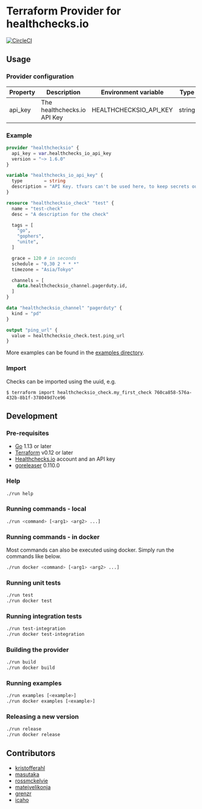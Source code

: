 # Terraform Provider for healthchecks.io

[![CircleCI](https://circleci.com/gh/kristofferahl/terraform-provider-healthchecksio/tree/master.svg?style=svg)](https://circleci.com/gh/kristofferahl/terraform-provider-healthchecksio/tree/master)

## Usage

### Provider configuration

| Property | Description                 | Environment variable   | Type   | Required |
|----------|-----------------------------|------------------------|--------|----------|
| api_key  | The healthchecks.io API Key | HEALTHCHECKSIO_API_KEY | string | true     |


### Example

```terraform
provider "healthchecksio" {
  api_key = var.healthchecks_io_api_key
  version = "~> 1.6.0"
}

variable "healthchecks_io_api_key" {
  type        = string
  description = "API Key. tfvars can't be used here, to keep secrets out of code first set environment TF_VAR_healthchecks_io_api_key"
}

resource "healthchecksio_check" "test" {
  name = "test-check"
  desc = "A description for the check"

  tags = [
    "go",
    "gophers",
    "unite",
  ]

  grace = 120 # in seconds
  schedule = "0,30 2 * * *"
  timezone = "Asia/Tokyo"

  channels = [
    data.healthchecksio_channel.pagerduty.id,
  ]
}

data "healthchecksio_channel" "pagerduty" {
  kind = "pd"
}

output "ping_url" {
  value = healthchecksio_check.test.ping_url
}
```

More examples can be found in the [examples directory](./examples).

### Import

Checks can be imported using the uuid, e.g.

```
$ terraform import healthchecksio_check.my_first_check 760ca858-576a-432b-8b1f-378049d7ce96
```

## Development

### Pre-requisites
- [Go](https://golang.org/) 1.13 or later
- [Terraform](https://www.terraform.io/) v0.12 or later
- [Healthchecks.io](https://healthchecks.io/) account and an API key
- [goreleaser](https://goreleaser.com/) 0.110.0


### Help

```bash
./run help
```

### Running commands - local

```bash
./run <command> [<arg1> <arg2> ...]
```

### Running commands - in docker

Most commands can also be executed using docker. Simply run the commands like below.

```bash
./run docker <command> [<arg1> <arg2> ...]
```

### Running unit tests

```bash
./run test
./run docker test
```

### Running integration tests

```bash
./run test-integration
./run docker test-integration
```

### Building the provider

```bash
./run build
./run docker build
```

### Running examples

```bash
./run examples [<example>]
./run docker examples [<example>]
```

### Releasing a new version

```bash
./run release
./run docker release
```

## Contributors
- [kristofferahl](https://github.com/kristofferahl)
- [masutaka](https://github.com/masutaka)
- [rossmckelvie](https://github.com/rossmckelvie)
- [matejvelikonja](https://github.com/matejvelikonja)
- [grenzr](https://github.com/grenzr)
- [icaho](https://github.com/icaho)

